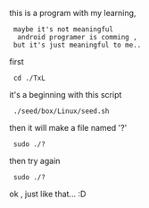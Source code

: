 this is a program with my learning,

     maybe it's not meaningful
      android programer is comming ,
     but it's just meaningful to me..




 first

     cd ./TxL


 it's a beginning with this script

     ./seed/box/Linux/seed.sh


 then it will make a file named '?'


     sudo ./?


 then try again


     sudo ./?


  ok , just like that... :D
